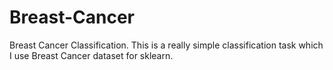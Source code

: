 # Breast-Cancer
Breast Cancer Classification. This is a really simple classification task which I use Breast Cancer dataset for sklearn. 
